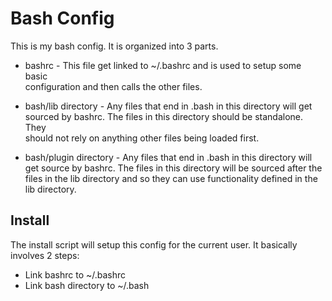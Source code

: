 Bash Config                                                                      
===========                                                                                                     
                                                                                                                
This is my bash config. It is organized into 3 parts.                            
                                                                                                                
 * bashrc - This file get linked to ~/.bashrc and is used to setup some basic     
   configuration and then calls the other files.                                                                
                                                                                                                
 * bash/lib directory - Any files that end in .bash in this directory will get   
   sourced by bashrc. The files in this directory should be standalone. They      
   should not rely on anything other files being loaded first.                   
                                                                                                                
 * bash/plugin directory - Any files that end in .bash in this directory will    
   get source by bashrc. The files in this directory will be sourced after the   
   files in the lib directory and so they can use functionality defined in the    
   lib directory.                                                                                               
                                                                                                                
                                                                                                                
                                                                                                                
Install                                                                                                         
-------                                                                                                         
                                                                                                                
The install script will setup this config for the current user. It basically      
involves 2 steps:                                                                                               
                                                                                                                
 * Link bashrc to ~/.bashrc                                                                                     
 * Link bash directory to ~/.bash 
